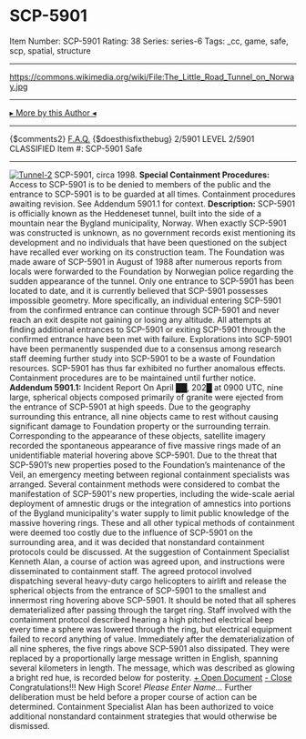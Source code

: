 # SCP-5901
Item Number: SCP-5901
Rating: 38
Series: series-6
Tags: _cc, game, safe, scp, spatial, structure

---

<https://commons.wikimedia.org/wiki/File:The_Little_Road_Tunnel_on_Norway.jpg>
* * *
[▸ More by this Author ◂](https://scp-wiki.wikidot.com/its-a-bad-idea-s-author-page)
* * *
{$comments2}
[F.A.Q.](https://scp-wiki.wikidot.com/component:info-ayers)
{$doesthisfixthebug}
2/5901 LEVEL 2/5901
CLASSIFIED
Item #: SCP-5901
Safe
* * *
[![Tunnel-2](https://scp-wiki.wdfiles.com/local--resized-images/scp-5901/Tunnel-2/medium.jpg)](https://scp-wiki.wdfiles.com/local--files/scp-5901/Tunnel-2)
SCP-5901, circa 1998.
**Special Containment Procedures:** Access to SCP-5901 is to be denied to members of the public and the entrance to SCP-5901 is to be guarded at all times.
Containment procedures awaiting revision. See Addendum 5901.1 for context.
**Description:** SCP-5901 is officially known as the Heddeneset tunnel, built into the side of a mountain near the Bygland municipality, Norway. When exactly SCP-5901 was constructed is unknown, as no government records exist mentioning its development and no individuals that have been questioned on the subject have recalled ever working on its construction team. The Foundation was made aware of SCP-5901 in August of 1988 after numerous reports from locals were forwarded to the Foundation by Norwegian police regarding the sudden appearance of the tunnel.
Only one entrance to SCP-5901 has been located to date, and it is currently believed that SCP-5901 possesses impossible geometry. More specifically, an individual entering SCP-5901 from the confirmed entrance can continue through SCP-5901 and never reach an exit despite not gaining or losing any altitude. All attempts at finding additional entrances to SCP-5901 or exiting SCP-5901 through the confirmed entrance have been met with failure. Explorations into SCP-5901 have been permanently suspended due to a consensus among research staff deeming further study into SCP-5901 to be a waste of Foundation resources.
SCP-5901 has thus far exhibited no further anomalous effects. Containment procedures are to be maintained until further notice.
**Addendum 5901.1:** Incident Report
On April ██, 202█ at 0900 UTC, nine large, spherical objects composed primarily of granite were ejected from the entrance of SCP-5901 at high speeds. Due to the geography surrounding this entrance, all nine objects came to rest without causing significant damage to Foundation property or the surrounding terrain. Corresponding to the appearance of these objects, satellite imagery recorded the spontaneous appearance of five massive rings made of an unidentifiable material hovering above SCP-5901. Due to the threat that SCP-5901’s new properties posed to the Foundation’s maintenance of the Veil, an emergency meeting between regional containment specialists was arranged.
Several containment methods were considered to combat the manifestation of SCP-5901's new properties, including the wide-scale aerial deployment of amnestic drugs or the integration of amnestics into portions of the Bygland municipality's water supply to limit public knowledge of the massive hovering rings. These and all other typical methods of containment were deemed too costly due to the influence of SCP-5901 on the surrounding area, and it was decided that nonstandard containment protocols could be discussed.
At the suggestion of Containment Specialist Kenneth Alan, a course of action was agreed upon, and instructions were disseminated to containment staff. The agreed protocol involved dispatching several heavy-duty cargo helicopters to airlift and release the spherical objects from the entrance of SCP-5901 to the smallest and innermost ring hovering above SCP-5901. It should be noted that all spheres dematerialized after passing through the target ring. Staff involved with the containment protocol described hearing a high pitched electrical beep every time a sphere was lowered through the ring, but electrical equipment failed to record anything of value.
Immediately after the dematerialization of all nine spheres, the five rings above SCP-5901 also dissipated. They were replaced by a proportionally large message written in English, spanning several kilometers in length. The message, which was described as glowing a bright red hue, is recorded below for posterity.
[\+ Open Document](javascript:;)
[\- Close](javascript:;)
Congratulations!!!
New High Score!
_Please Enter Name…_
Further deliberation must be held before a proper course of action can be determined. Containment Specialist Alan has been authorized to voice additional nonstandard containment strategies that would otherwise be dismissed.